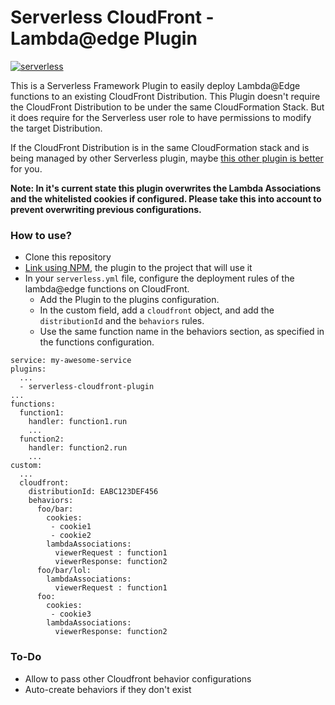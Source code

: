 # Serverless CloudFront - Lambda@edge Plugin

[![serverless](http://public.serverless.com/badges/v3.svg)](http://www.serverless.com)

This is a Serverless Framework Plugin to easily deploy Lambda@Edge functions to an existing CloudFront Distribution. This Plugin doesn't require the CloudFront Distribution to be under the same CloudFormation Stack. But it does require for the Serverless user role to have permissions to modify the target Distribution.

If the CloudFront Distribution is in the same CloudFormation stack and is being managed by other Serverless plugin, maybe [this other plugin is better](https://github.com/silvermine/serverless-plugin-cloudfront-lambda-edge) for you.

**Note: In it's current state this plugin overwrites the Lambda Associations and the whitelisted cookies if configured. Please take this into account to prevent overwriting previous configurations.**

### How to use?

* Clone this repository
* [Link using NPM](https://docs.npmjs.com/cli/link), the plugin to the project that will use it
* In your `serverless.yml` file, configure the deployment rules of the lambda@edge functions on CloudFront.
    * Add the Plugin to the plugins configuration.
    * In the custom field, add a `cloudfront` object, and add the `distributionId` and the `behaviors` rules.
    * Use the same function name in the behaviors section, as specified in the functions configuration.
```
service: my-awesome-service
plugins:
  ...
  - serverless-cloudfront-plugin
...
functions:
  function1:
    handler: function1.run
    ...
  function2:
    handler: function2.run
    ...
custom:
  ...
  cloudfront:
    distributionId: EABC123DEF456
    behaviors: 
      foo/bar:
        cookies:
         - cookie1
         - cookie2
        lambdaAssociations:
          viewerRequest : function1
          viewerResponse: function2
      foo/bar/lol:
        lambdaAssociations:
          viewerRequest : function1
      foo:
        cookies:
         - cookie3
        lambdaAssociations:
          viewerResponse: function2
```

### To-Do

* Allow to pass other Cloudfront behavior configurations
* Auto-create behaviors if they don't exist
